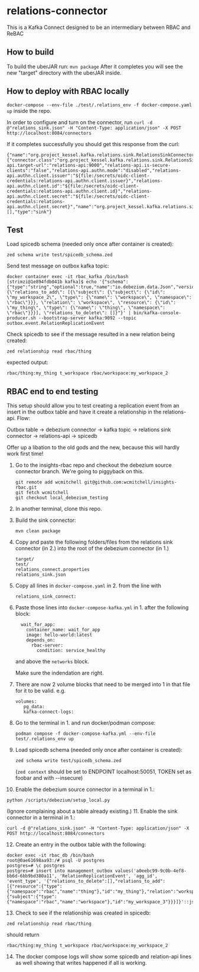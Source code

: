 # relations-connector
This is a Kafka Connect designed to be an intermediary between RBAC and ReBAC

## How to build
To build the uberJAR run:
`mvn package`
After it completes you will see the new "target" directory with the uberJAR inside.

## How to deploy with RBAC locally
`docker-compose --env-file ./test/.relations_env -f docker-compose.yaml up` inside the repo.

In order to configure and turn on the connector, run `curl -d @"relations_sink.json" -H "Content-Type: application/json" -X POST http://localhost:8084/connectors`

If it completes successfully you should get this response from the curl:
```
{"name":"org.project_kessel.kafka.relations.sink.RelationsSinkConnector","config":{"connector.class":"org.project_kessel.kafka.relations.sink.RelationsSinkConnector","tasks.max":"1","topics":"outbox.event.RelationReplicationEvent","relations-api.target-url":"relations-api:9000","relations-api.is-secure-clients":"false","relations-api.authn.mode":"disabled","relations-api.authn.client.issuer":"${file:/secrets/oidc-client-credentials:relations-api.authn.client.issuer}","relations-api.authn.client.id":"${file:/secrets/oidc-client-credentials:relations-api.authn.client.id}","relations-api.authn.client.secret":"${file:/secrets/oidc-client-credentials:relations-api.authn.client.secret}","name":"org.project_kessel.kafka.relations.sink.RelationsSinkConnector"},"tasks":[],"type":"sink"}
```

##  Test

Load spicedb schema (needed only once after container is created):
```
zed schema write test/spicedb_schema.zed
```
Send test message on outbox kafka topic:
```
docker container exec -it rbac_kafka /bin/bash
[strimzi@1e894fdb041b kafka]$ echo '{"schema":{"type":"string","optional":true,"name":"io.debezium.data.Json","version":1},"payload":"{\"relations_to_add\": [{\"subject\": {\"subject\": {\"id\": \"my_workspace_2\", \"type\": {\"name\": \"workspace\", \"namespace\": \"rbac\"}}}, \"relation\": \"workspace\", \"resource\": {\"id\": \"my_thing\", \"type\": {\"name\": \"thing\", \"namespace\": \"rbac\"}}}], \"relations_to_delete\": []}"}' | bin/kafka-console-producer.sh --bootstrap-server kafka:9092 --topic outbox.event.RelationReplicationEvent
```
Check spicedb to see if the message resulted in a new relation being created:
```
zed relationship read rbac/thing
```
expected output:
```
rbac/thing:my_thing t_workspace rbac/workspace:my_workspace_2
```

## RBAC end to end testing 
This setup should allow you to test creating a replication event from an insert in the outbox table and have it create 
a relationship in the relations-api. Flow:

Outbox table -> debezium connector -> kafka topic -> relations sink connector -> relations-api -> spicedb

Offer up a libation to the old gods and the new, because this will hardly work first time!

1. Go to the insights-rbac repo and checkout the debezium source connector branch. We're going to piggyback on this.
   ```
   git remote add wcmitchell git@github.com:wcmitchell/insights-rbac.git
   git fetch wcmitchell
   git checkout local_debezium_testing
   ```
2. In another terminal, clone this repo.
3. Build the sink connector:
   ```
   mvn clean package
   ```
4. Copy and paste the following folders/files from the relations sink connector (in 2.) into the root of the debezium connector
   (in 1.)
   ```
   target/
   test/
   relations_connect.properties
   relations_sink.json
   ```
5. Copy all lines in `docker-compose.yaml` in 2. from the line with 
   ```
   relations_sink_connect:
   ```
6. Paste those lines into `docker-compose-kafka.yml` in 1. after the following block:
   ```
     wait_for_app:
       container_name: wait_for_app
       image: hello-world:latest
       depends_on:
         rbac-server:
           condition: service_healthy
   ```
   and above the `networks` block.

   Make sure the indendation are right.
7. There are now 2 volume blocks that need to be merged into 1 in that file for it to be valid. e.g.
   ```
   volumes:
      pg_data:
      kafka-connect-logs:
   ```
8. Go to the terminal in 1. and run docker/podman compose:
   ```
   podman compose -f docker-compose-kafka.yml --env-file test/.relations_env up
   ```
9. Load spicedb schema (needed only once after container is created):
   ```
   zed schema write test/spicedb_schema.zed
   ```
   (`zed context` should be set to ENDPOINT localhost:50051, TOKEN set as foobar and with --insecure)
10. Enable the debezium source connector in a terminal in 1.:
   ```
   python /scripts/debezium/setup_local.py
   ```
   (Ignore complaining about a table already existing.)
11. Enable the sink connector in a terminal in 1.:
   ```
   curl -d @"relations_sink.json" -H "Content-Type: application/json" -X POST http://localhost:8084/connectors
   ```
12. Create an entry in the outbox table with the following:
   ```
   docker exec -it rbac_db /bin/bash
   root@0ae61698aa93:/# psql -U postgres
   postgres=# \c postgres
   postgres=# insert into management_outbox values('a0eebc99-9c0b-4ef8-bb6d-6bb9bd380a11', 'RelationReplicationEvent', 'agg_id', 'event_type', '{"relations_to_delete":[],"relations_to_add":[{"resource":{"type":{"namespace":"rbac","name":"thing"},"id":"my_thing"},"relation":"workspace","subject":{"subject":{"type":{"namespace":"rbac","name":"workspace"},"id":"my_workspace_3"}}}]}'::jsonb);
   ```
13. Check to see if the relationship was created in spicedb:
   ```
   zed relationship read rbac/thing
   ```
   should return
   ```
   rbac/thing:my_thing t_workspace rbac/workspace:my_workspace_2
   ```
14. The docker compose logs will show some spicedb and relation-api lines as well showing that writes happened if all is
   working.
